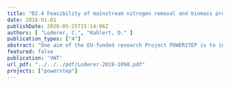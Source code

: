 ```yaml
---
title: "D2.4 Feasibility of mainstream nitrogen removal and biomass production with duckweed bioreactor"
date: 2018-01-01
publishDate: 2020-05-25T15:14:06Z
authors: [ "Loderer, C.", "Kahlert, D." ]
publication_types: ["4"]
abstract: "One aim of the EU-funded research Project POWERSTEP is to investigate the applicability of duckweed in wastewater treatment in removing nitrogen based on the principle of the APS duckweed plant system. The motivation for this investigation is the intended combination of the Hydrotech drum filter with the APS duckweed plant system at case study one of the POWERSTEP project. The goal is to demonstrate and market a new wastewater treatment concept heading towards energy positive wastewater treatment plants. The investigations were first carried out on a laboratory scale to identify suitable duckweed species, the optimal duckweed mat density, relative growth rate (RGR), doubling time and the ammonium removal under the given conditions at the case study. Subsequently, the results were used to test on a large scale on a sewage treatment plant. From the four tested duckweed species Lemna Minor, Lemna Minuta, Landoltia Punctata and Spirodela Polyrhiza, the species Lemna Minor and Landoltia Punctata adapted best to the given wastewater composition. In a mix population of Lemna Minor and Landoltia Punctata a mat density of 0.075 g· cm-2 was determined to be best in suppressing competitive submerged algae growth and enabling duckweed relative growth rates of 0.072 d-1 and doubling times of 9.93 days. Based on the APS duckweed plant system, mean daily ammonium removal of 0.56 g N· m-2d-1 and a daily ammonium degradation efficiency of 72.75% to a mean ammonium effluent of 12.26 m·l-1 was shown at a lab-scale for a retention time of 24 hours. Based on the results of this research, it can be concluded that the principle of the APS duckweed plant system under the use of Lemna Minor and Landoltia Punctata can be applied to remove ammonium from wastewater achieving high reduction rates. The experiment on the wastewater treatment plant shows that the effectiveness of the purification process is heavily dependent on climatic conditions. For example, in the summer the duckweed had a total nitrogen(TN) removal rate of 40-70%, while in winter it was only 17-40%. There were also great difficulties due to the occurrence of heavy storms. The plant switched off and was destroyed in many places which led to a dying of duckweed. There were also problems with the harvest of duckweed. Due to poor flow conditions, duckweed was not easy to clear off and could not be harvested."
featured: false
publication: 'VWT'
url_pdf: "../../../pdf/Loderer-2018-1098.pdf"
projects: ["powerstep"]
---
```


